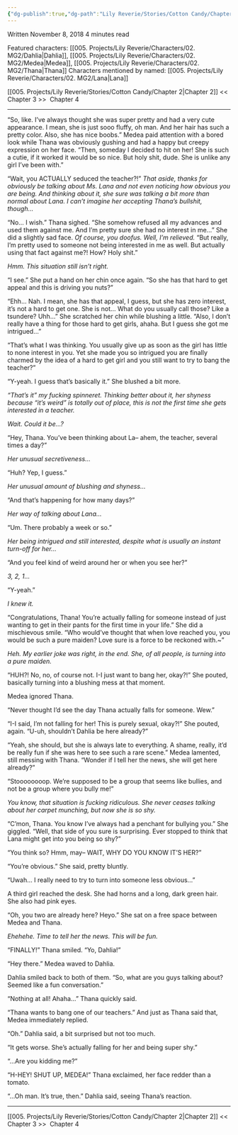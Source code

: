 ```yaml
---
{"dg-publish":true,"dg-path":"Lily Reverie/Stories/Cotton Candy/Chapter 3.md","permalink":"/lily-reverie/stories/cotton-candy/chapter-3/","created":"2024-01-20T02:02:34.943-03:00","updated":"2024-01-20T04:27:24.034-03:00"}
---
```


Written November 8, 2018
4 minutes read

Featured characters: [[005. Projects/Lily Reverie/Characters/02. MG2/Dahlia\|Dahlia]], [[005. Projects/Lily Reverie/Characters/02. MG2/Medea\|Medea]], [[005. Projects/Lily Reverie/Characters/02. MG2/Thana\|Thana]]
Characters mentioned by named: [[005. Projects/Lily Reverie/Characters/02. MG2/Lana\|Lana]]

[[005. Projects/Lily Reverie/Stories/Cotton Candy/Chapter 2\|Chapter 2]] << Chapter 3 >>  Chapter 4

---
  
“So, like. I’ve always thought she was super pretty and had a very cute appearance. I mean, she is just sooo fluffy, oh man. And her hair has such a pretty color. Also, she has nice boobs.” Medea paid attention with a bored look while Thana was obviously gushing and had a happy but creepy expression on her face. “Then, someday I decided to hit on her! She is such a cutie, if it worked it would be so nice. But holy shit, dude. She is unlike any girl I’ve been with.”

“Wait, you ACTUALLY seduced the teacher?!” _That aside, thanks for obviously be talking about Ms. Lana and not even noticing how obvious you are being. And thinking about it, she sure was talking a bit more than normal about Lana. I can’t imagine her accepting Thana’s bullshit, though…_ 

“No… I wish.” Thana sighed. “She somehow refused all my advances and used them against me. And I’m pretty sure she had no interest in me…” She did a slightly sad face. _Of course, you doofus. Well, I’m relieved._ “But really, I’m pretty used to someone not being interested in me as well. But actually using that fact against me?! How? Holy shit.”

_Hmm. This situation still isn’t right._

“I see.” She put a hand on her chin once again. “So she has that hard to get appeal and this is driving you nuts?”

“Ehh… Nah. I mean, she has that appeal, I guess, but she has zero interest, it’s not a hard to get one. She is not… What do you usually call those? Like a tsundere? Uhh…” She scratched her chin while blushing a little. “Also, I don’t really have a thing for those hard to get girls, ahaha. But I guess she got me intrigued…”

“That’s what I was thinking. You usually give up as soon as the girl has little to none interest in you. Yet she made you so intrigued you are finally charmed by the idea of a hard to get girl and you still want to try to bang the teacher?”

“Y-yeah. I guess that’s basically it.” She blushed a bit more.

_“That’s it” my fucking spinneret. Thinking better about it, her shyness because “it’s weird” is totally out of place, this is not the first time she gets interested in a teacher._

_Wait. Could it be…?_

“Hey, Thana. You’ve been thinking about La– ahem, the teacher, several times a day?”

_Her unusual secretiveness…_

“Huh? Yep, I guess.”

_Her unusual amount of blushing and shyness…_

“And that’s happening for how many days?”

_Her way of talking about Lana…_

“Um. There probably a week or so.”

_Her being intrigued and still interested, despite what is usually an instant turn-off for her…_

“And you feel kind of weird around her or when you see her?”

_3, 2, 1…_

“Y-yeah.”

_I knew it._

“Congratulations, Thana! You’re actually falling for someone instead of just wanting to get in their pants for the first time in your life.” She did a mischievous smile. “Who would’ve thought that when love reached you, you would be such a pure maiden? Love sure is a force to be reckoned with.~”

_Heh. My earlier joke was right, in the end. She, of all people, is turning into a pure maiden._

“HUH?! No, no, of course not. I-I just want to bang her, okay?!” She pouted, basically turning into a blushing mess at that moment.

Medea ignored Thana.

“Never thought I’d see the day Thana actually falls for someone. Wew.”

“I-I said, I’m not falling for her! This is purely sexual, okay?!” She pouted, again. “U-uh, shouldn’t Dahlia be here already?”

“Yeah, she should, but she is always late to everything. A shame, really, it’d be really fun if she was here to see such a rare scene.” Medea lamented, still messing with Thana. “Wonder if I tell her the news, she will get here already?”

“Stoooooooop. We’re supposed to be a group that seems like bullies, and not be a group where you bully me!”

_You know, that situation is fucking ridiculous. She never ceases talking about her carpet munching, but now she is so shy._

“C’mon, Thana. You know I’ve always had a penchant for bullying you.” She giggled. “Well, that side of you sure is surprising. Ever stopped to think that Lana might get into you being so shy?”

“You think so? Hmm, may– WAIT, WHY DO YOU KNOW IT’S HER?”

“You’re obvious.” She said, pretty bluntly.

“Uwah… I really need to try to turn into someone less obvious…”

A third girl reached the desk. She had horns and a long, dark green hair. She also had pink eyes.

“Oh, you two are already here? Heyo.” She sat on a free space between Medea and Thana.

_Ehehehe. Time to tell her the news. This will be fun._

“FINALLY!” Thana smiled. “Yo, Dahlia!”

“Hey there.” Medea waved to Dahlia.

Dahlia smiled back to both of them. “So, what are you guys talking about? Seemed like a fun conversation.”

“Nothing at all! Ahaha…” Thana quickly said.

“Thana wants to bang one of our teachers.” And just as Thana said that, Medea immediately replied.

“Oh.” Dahlia said, a bit surprised but not too much.

“It gets worse. She’s actually falling for her and being super shy.”

“…Are you kidding me?”

“H-HEY! SHUT UP, MEDEA!” Thana exclaimed, her face redder than a tomato.

“…Oh man. It’s true, then.” Dahlia said, seeing Thana’s reaction.

  

----  

[[005. Projects/Lily Reverie/Stories/Cotton Candy/Chapter 2\|Chapter 2]] << Chapter 3 >>  Chapter 4
